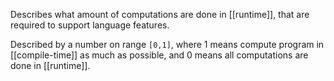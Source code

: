 Describes what amount of computations are done in [[runtime]], that are required to support language features.

Described by a number on range `[0,1]`, where 1 means compute program in [[compile-time]] as much as possible, and 0 means all computations are done in [[runtime]].